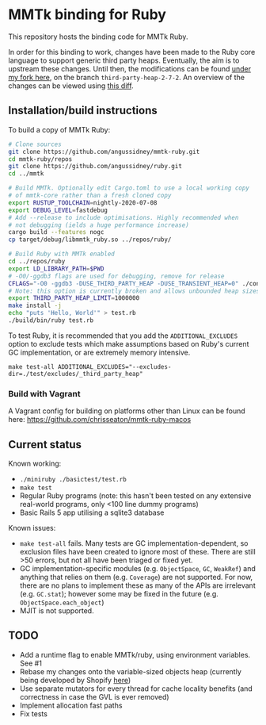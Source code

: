 # MMTk binding for Ruby

This repository hosts the binding code for MMTk Ruby. 

In order for this binding to work, changes have been made to the Ruby core language to support generic third party heaps. Eventually, the aim is to upstream these changes. Until then, the modifications can be found [under my fork here](https://github.com/angussidney/ruby), on the branch `third-party-heap-2-7-2`. An overview of the changes can be viewed using [this diff](https://github.com/ruby/ruby/compare/ruby_2_7...angussidney:third-party-heap-2-7-2).

## Installation/build instructions

To build a copy of MMTk Ruby:

```bash
# Clone sources
git clone https://github.com/angussidney/mmtk-ruby.git
cd mmtk-ruby/repos
git clone https://github.com/angussidney/ruby.git
cd ../mmtk

# Build MMTk. Optionally edit Cargo.toml to use a local working copy
# of mmtk-core rather than a fresh cloned copy
export RUSTUP_TOOLCHAIN=nightly-2020-07-08
export DEBUG_LEVEL=fastdebug
# Add --release to include optimisations. Highly recommended when
# not debugging (ields a huge performance increase)
cargo build --features nogc
cp target/debug/libmmtk_ruby.so ../repos/ruby/

# Build Ruby with MMTk enabled
cd ../repos/ruby
export LD_LIBRARY_PATH=$PWD
# -O0/-ggdb3 flags are used for debugging, remove for release
CFLAGS="-O0 -ggdb3 -DUSE_THIRD_PARTY_HEAP -DUSE_TRANSIENT_HEAP=0" ./configure prefix="$PWD/build"
# Note: this option is currently broken and allows unbounded heap sizes (bug in mmtk-core, #214)
export THIRD_PARTY_HEAP_LIMIT=1000000
make install -j
echo "puts 'Hello, World'" > test.rb
./build/bin/ruby test.rb
```

To test Ruby, it is recommended that you add the `ADDITIONAL_EXCLUDES` option to exclude tests which make assumptions based on Ruby's current GC implementation, or are extremely memory intensive.

```
make test-all ADDITIONAL_EXCLUDES="--excludes-dir=./test/excludes/_third_party_heap"
```

### Build with Vagrant

A Vagrant config for building on platforms other than Linux can be found here: https://github.com/chrisseaton/mmtk-ruby-macos

## Current status

Known working:
 - `./miniruby ./basictest/test.rb`
 - `make test`
 - Regular Ruby programs (note: this hasn't been tested on any extensive real-world programs, only <100 line dummy programs)
 - Basic Rails 5 app utilising a sqlite3 database

Known issues:
 - `make test-all` fails. Many tests are GC implementation-dependent, so exclusion files have been created to ignore most of these. There are still >50 errors, but not all have been triaged or fixed yet.
 - GC implementation-specific modules (e.g. `ObjectSpace`, `GC`, `WeakRef`) and anything that relies on them (e.g. `Coverage`) are not supported. For now, there are no plans to implement these as many of the APIs are irrelevant (e.g. `GC.stat`); however some may be fixed in the future (e.g. `ObjectSpace.each_object`)
 - MJIT is not supported.

## TODO
 - Add a runtime flag to enable MMTk/ruby, using environment variables. See #1
 - Rebase my changes onto the variable-sized objects heap (currently being developed by Shopify [here](https://github.com/Shopify/ruby/commits/mvh-pz-variable-width-allocation))
 - Use separate mutators for every thread for cache locality benefits (and correctness in case the GVL is ever removed)
 - Implement allocation fast paths
 - Fix tests